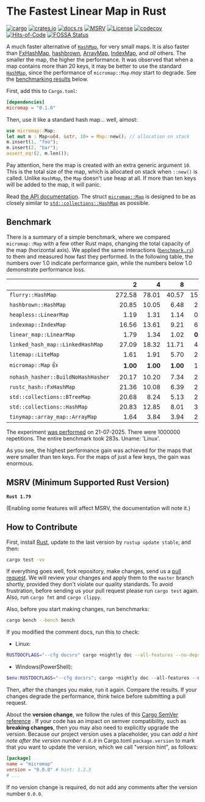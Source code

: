 # The Fastest Linear Map in Rust

[![cargo](https://github.com/yegor256/micromap/actions/workflows/cargo.yml/badge.svg)](https://github.com/yegor256/micromap/actions/workflows/cargo.yml)
[![crates.io](https://img.shields.io/crates/v/micromap.svg)](https://crates.io/crates/micromap)
[![docs.rs](https://img.shields.io/docsrs/micromap)](https://docs.rs/micromap/latest/micromap/)
[![MSRV](https://img.shields.io/badge/MSRV-1.79-ffc832)](https://blog.rust-lang.org/2024/06/13/Rust-1.79.0.html)
[![License](https://img.shields.io/badge/license-MIT-green.svg)](https://github.com/yegor256/micromap/blob/master/LICENSE.txt)
[![codecov](https://codecov.io/gh/yegor256/micromap/branch/master/graph/badge.svg)](https://codecov.io/gh/yegor256/micromap)
[![Hits-of-Code](https://hitsofcode.com/github/yegor256/micromap)](https://hitsofcode.com/view/github/yegor256/micromap)
[![FOSSA Status](https://app.fossa.com/api/projects/git%2Bgithub.com%2Fyegor256%2Fmicromap.svg?type=shield&issueType=license)](https://app.fossa.com/projects/git%2Bgithub.com%2Fyegor256%2Fmicromap?ref=badge_shield&issueType=license)

A much faster alternative of
[`HashMap`](https://doc.rust-lang.org/std/collections/struct.HashMap.html),
for very small maps.
It is also faster than
[FxHashMap](https://github.com/rust-lang/rustc-hash),
[hashbrown](https://github.com/rust-lang/hashbrown),
[ArrayMap](https://github.com/robjtede/tinymap),
[IndexMap](https://crates.io/crates/indexmap),
and _all_ others.
The smaller the map, the higher the performance.
It was observed that when a map contains more than 20 keys,
it may be better to use the standard
[`HashMap`](https://doc.rust-lang.org/std/collections/struct.HashMap.html),
since the performance of `micromap::Map` _may_ start to degrade.
See the [benchmarking results](#benchmark) below.

First, add this to `Cargo.toml`:

```toml
[dependencies]
micromap = "0.1.0"
```

Then, use it like a standard hash map... well, almost:

```rust
use micromap::Map;
let mut m : Map<u64, &str, 10> = Map::new(); // allocation on stack
m.insert(1, "foo");
m.insert(2, "bar");
assert_eq!(2, m.len());
```

Pay attention, here the map is created with an extra generic argument `10`.
This is the total size of the map, which is allocated on stack when `::new()`
is called. Unlike `HashMap`, the `Map` doesn't use heap at all. If more than
ten keys will be added to the map, it will panic.

Read [the API documentation](https://docs.rs/micromap/latest/micromap/).
The struct
[`micromap::Map`](https://docs.rs/micromap/latest/micromap/struct.Map.html)
is designed to be as closely similar to
[`std::collections::HashMap`][std] as possible.

## Benchmark

There is a summary of a simple benchmark, where we compared `micromap::Map` with
a few other Rust maps, changing the total capacity of the map (horizontal axis).
We applied the same interactions
([`benchmark.rs`][rs])
to them and measured how fast they performed. In the following table,
the numbers over 1.0 indicate performance gain,
while the numbers below 1.0 demonstrate performance loss.

<!-- benchmark -->
| | 2 | 4 | 8 | 16 | 32 | 64 | 128 |
| --- | --: | --: | --: | --: | --: | --: | --: |
| `flurry::HashMap` | 272.58 | 78.01 | 40.57 | 15.21 | 11.63 | 5.51 | 3.23 |
| `hashbrown::HashMap` | 20.85 | 10.05 | 6.48 | 2.35 | 1.60 | 0.67 | **0.35** |
| `heapless::LinearMap` | 1.19 | 1.31 | 1.14 | 0.83 | 1.18 | 1.18 | 1.34 |
| `indexmap::IndexMap` | 16.56 | 13.61 | 9.21 | 6.06 | 2.96 | 1.29 | 0.77 |
| `linear_map::LinearMap` | 1.79 | 1.34 | 1.02 | **0.67** | 1.10 | 1.00 | 1.07 |
| `linked_hash_map::LinkedHashMap` | 27.09 | 18.32 | 11.71 | 4.67 | 3.44 | 1.58 | 0.79 |
| `litemap::LiteMap` | 1.61 | 1.91 | 5.70 | 2.48 | 2.11 | 1.01 | 0.61 |
| `micromap::Map` 👍 | **1.00** | **1.00** | **1.00** | 1.00 | **1.00** | 1.00 | 1.00 |
| `nohash_hasher::BuildNoHashHasher` | 20.17 | 10.20 | 7.34 | 2.07 | 1.54 | 0.69 | 0.36 |
| `rustc_hash::FxHashMap` | 21.36 | 10.08 | 6.39 | 2.02 | 1.28 | **0.64** | 0.33 |
| `std::collections::BTreeMap` | 20.68 | 8.24 | 5.13 | 2.75 | 2.48 | 1.18 | 0.72 |
| `std::collections::HashMap` | 20.83 | 12.85 | 8.01 | 3.17 | 2.61 | 1.14 | 0.58 |
| `tinymap::array_map::ArrayMap` | 1.64 | 3.84 | 3.94 | 2.93 | 4.95 | 4.85 | 4.79 |

The experiment [was performed][action] on 21-07-2025.
There were 1000000 repetitions.
The entire benchmark took 283s.
Uname: 'Linux'.

<!-- benchmark -->

As you see, the highest performance gain was achieved for the maps that
were smaller than ten keys.
For the maps of just a few keys, the gain was enormous.

## MSRV (Minimum Supported Rust Version)

**`Rust 1.79`**

(Enabling some features will affect MSRV, the documentation will note it.)

## How to Contribute

First, install [Rust](https://www.rust-lang.org/tools/install), update to the
last version by `rustup update stable`, and then:

```bash
cargo test -vv
```

If everything goes well, fork repository, make changes, send us a
[pull request](https://www.yegor256.com/2014/04/15/github-guidelines.html).
We will review your changes and apply them to the `master` branch shortly,
provided they don't violate our quality standards. To avoid frustration,
before sending us your pull request please run `cargo test` again. Also,
run `cargo fmt` and `cargo clippy`.

Also, before you start making changes, run benchmarks:

```bash
cargo bench --bench bench
```

If you modified the comment docs, run this to check:

* Linux:

```bash
RUSTDOCFLAGS="--cfg docsrs" cargo +nightly doc --all-features --no-deps
```

* Windows(PowerShell):

```PowerShell
$env:RUSTDOCFLAGS="--cfg docsrs"; cargo +nightly doc --all-features --no-deps --open; Remove-Item Env:\RUSTDOCFLAGS
```

Then, after the changes you make, run it again.
Compare the results.
If your changes degrade the performance,
think twice before submitting a pull request.

About the **version change**, we follow the rules of this
[Cargo SemVer reference](https://doc.rust-lang.org/cargo/reference/semver.html)
. If your code has an impact on semver compatibility, such as
**breaking changes**, then you may also need to explicitly upgrade the version.
Because our project version uses a placeholder, you can
_add a hint note after the version number `0.0.0`_ in Cargo.toml
`package.version` to mark that you want to update the version, which we call
"version hint", as follows:

```toml
[package]
name = "micromap"
version = "0.0.0" # hint: 1.2.3
# ...
```

If no version change is required, do not add any comments after the version
number `0.0.0`.

[std]: https://doc.rust-lang.org/std/collections/struct.HashMap.html
[rs]: https://github.com/yegor256/micromap/blob/master/tests/benchmark.rs
[action]: https://github.com/yegor256/micromap/actions/workflows/benchmark.yml

